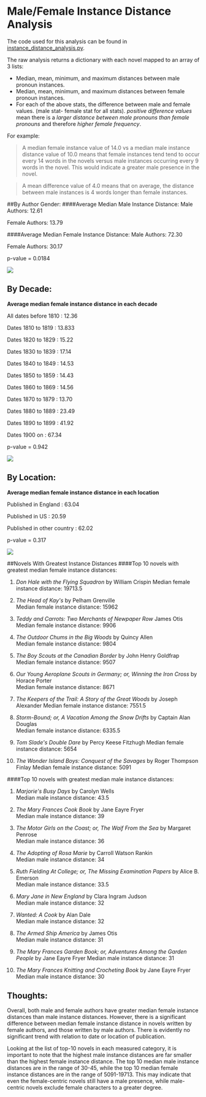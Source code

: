 # Male/Female Instance Distance Analysis

The code used for this analysis can be found in [instance\_distance\_analysis.py](https://github\.com/dhmit/gender_novels/blob/master/gender_novels/analysis/instance_distance_analysis.py).

The raw analysis returns a dictionary with each novel mapped to an array of 3 lists:
* Median, mean, minimum, and maximum distances between male pronoun instances.
* Median, mean, minimum, and maximum distances between female pronoun instances.
* For each of the above stats, the difference between male and female values. (male stat- female stat for all stats). 
*positive difference values* mean there is a *larger distance between male pronouns than female pronouns* and therefore 
*higher female frequency*.
 
For example:
>A median female instance value of 14.0 vs a median male instance distance value of 10.0 means that female instances tend 
tend to occur every 14 words in the novels versus male instances occurring every 9 words in the novel. This would indicate 
a greater male presence in the novel.

> A mean difference value of 4.0 means that on average, the distance between male instances is 4 words longer than female 
instances.
 
##By Author Gender:
####Average Median Male Instance Distance:
Male Authors: 12.61

Female Authors: 13.79

####Average Median Female Instance Distance:
Male Authors: 72.30

Female Authors: 30.17

p-value = 0.0184

![](/static/markdowns/images/median_female_instance_distance_by_author_gender.png)

## By Decade:

**Average median female instance distance in each decade**

All dates before 1810 : 12.36

Dates 1810 to 1819 : 13.833

Dates 1820 to 1829 : 15.22 

Dates 1830 to 1839 : 17.14

Dates 1840 to 1849 : 14.53

Dates 1850 to 1859 : 14.43

Dates 1860 to 1869 : 14.56

Dates 1870 to 1879 : 13.70

Dates 1880 to 1889 : 23.49

Dates 1890 to 1899 : 41.92 

Dates 1900 on : 67.34

p-value = 0.942

![](/static/markdowns/images/median_female_instance_distance_by_date.png)

## By Location:
**Average median female instance distance in each location**

Published in England : 63.04

Published in US : 20.59

Published in other country : 62.02

p-value = 0.317

![](/static/markdowns/images/median_female_instance_distance_by_location.png)


##Novels With Greatest Instance Distances
####Top 10 novels with greatest median female instance distances:
1. *Don Hale with the Flying Squadron* by William Crispin
    Median female instance distance: 19713.5
    
2. *The Head of Kay's* by Pelham Grenville  
    Median female instance distance: 15962
    
3. *Teddy and Carrots: Two Merchants of Newpaper Row* James Otis  
    Median female instance distance: 9906
    
4. *The Outdoor Chums in the Big Woods* by Quincy Allen  
    Median female instance distance: 9804
    
5. *The Boy Scouts at the Canadian Border* by John Henry Goldfrap  
    Median female instance distance: 9507
    
6. *Our Young Aeroplane Scouts in Germany; or, Winning the Iron Cross* by Horace Porter  
    Median female instance distance: 8671
    
7. *The Keepers of the Trail: A Story of the Great Woods* by Joseph Alexander
    Median female instance distance: 7551.5
    
8. *Storm-Bound; or, A Vacation Among the Snow Drifts* by Captain Alan Douglas  
    Median female instance distance: 6335.5
    
9.  *Tom Slade's Double Dare* by Percy Keese Fitzhugh
    Median female instance distance: 5654

10. *The Wonder Island Boys: Conquest of the Savages* by Roger Thompson Finlay
    Median female instance distance: 5091 


####Top 10 novels with greatest median male instance distances:
1. *Marjorie's Busy Days* by Carolyn Wells  
    Median male instance distance: 43.5
    
2. *The Mary Frances Cook Book* by Jane Eayre Fryer  
    Median male instance distance: 39
    
3. *The Motor Girls on the Coast; or, The Waif From the Sea* by Margaret Penrose  
    Median male instance distance: 36
    
4. *The Adopting of Rosa Marie* by Carroll Watson Rankin  
    Median male instance distance: 34
    
5. *Ruth Fielding At College; or, The Missing Examination Papers* by Alice B. Emerson  
    Median male instance distance: 33.5
    
6. *Mary Jane in New England* by Clara Ingram Judson  
    Median male instance distance: 32
    
7. *Wanted: A Cook* by Alan Dale  
    Median male instance distance: 32
    
8. *The Armed Ship America* by James Otis  
    Median male instance distance: 31
    
9.  *The Mary Frances Garden Book; or, Adventures Among the Garden People* by Jane Eayre Fryer
    Median male instance distance: 31

10. *The Mary Frances Knitting and Crocheting Book* by Jane Eayre Fryer
    Median male instance distance: 30 
    
## Thoughts:
Overall, both male and female authors have greater median female instance distances than male instance distances. 
However, there is a significant difference between median female instance distance in novels written by female authors,
and those written by male authors. There is evidently no significant trend with relation to date or location of
publication. 

Looking at the list of top-10 novels in each measured category, it is important to note that the highest male instance distances
are far smaller than the highest female instance distance. The top 10 median male instance distances are in the range of 
30-45, while the top 10 median female instance distances are in the range of 5091-19713. This may indicate that even the female-centric novels still have a male
presence, while male-centric novels exclude female characters to a greater degree.
